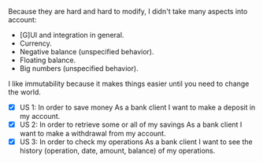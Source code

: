 Because they are hard and hard to modify, I didn't take many aspects into account:
- [G]UI and integration in general.
- Currency.
- Negative balance (unspecified behavior).
- Floating balance.
- Big numbers (unspecified behavior).

I like immutability because it makes things easier until you need to change the world.

- [x] US 1: In order to save money As a bank client I want to make a deposit in my account.
- [x] US 2: In order to retrieve some or all of my savings As a bank client I want to make a withdrawal from my account.
- [x] US 3: In order to check my operations As a bank client I want to see the history (operation, date, amount, balance) of my operations.
